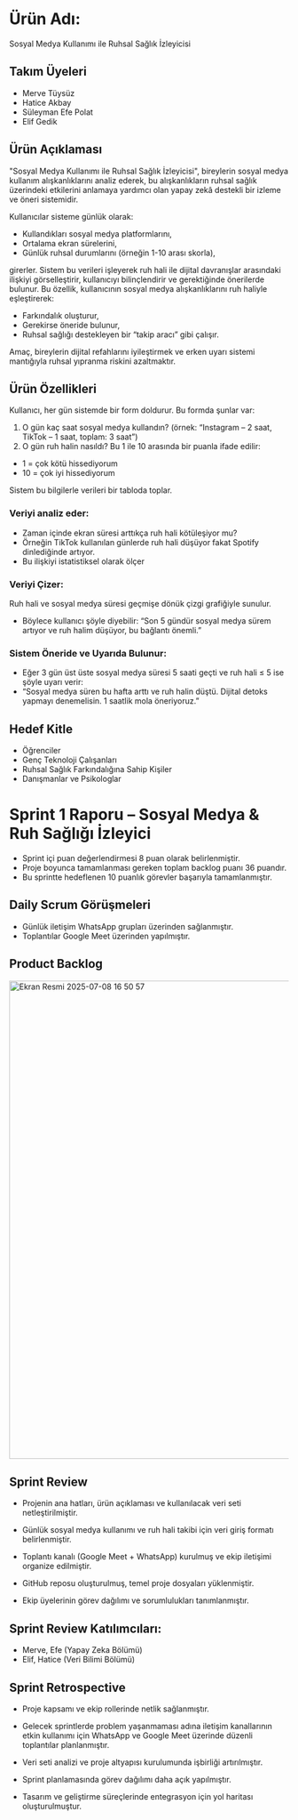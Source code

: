 # Ürün Adı:

Sosyal Medya Kullanımı ile Ruhsal Sağlık İzleyicisi

## Takım Üyeleri

- Merve Tüysüz  
- Hatice Akbay
- Süleyman Efe Polat 
- Elif Gedik 



## Ürün Açıklaması

"Sosyal Medya Kullanımı ile Ruhsal Sağlık İzleyicisi", bireylerin sosyal medya kullanım alışkanlıklarını analiz ederek, bu alışkanlıkların ruhsal sağlık üzerindeki etkilerini anlamaya yardımcı olan yapay zekâ destekli bir izleme ve öneri sistemidir.

Kullanıcılar sisteme günlük olarak:

- Kullandıkları sosyal medya platformlarını,
- Ortalama ekran sürelerini,
- Günlük ruhsal durumlarını (örneğin 1-10 arası skorla),

girerler. Sistem bu verileri işleyerek ruh hali ile dijital davranışlar arasındaki ilişkiyi görselleştirir, kullanıcıyı bilinçlendirir ve gerektiğinde önerilerde bulunur.
Bu özellik, kullanıcının sosyal medya alışkanlıklarını ruh haliyle eşleştirerek:

-	Farkındalık oluşturur,
-	Gerekirse öneride bulunur,
-	Ruhsal sağlığı destekleyen bir “takip aracı” gibi çalışır.

Amaç, bireylerin dijital refahlarını iyileştirmek ve erken uyarı sistemi mantığıyla ruhsal yıpranma riskini azaltmaktır.

## Ürün Özellikleri
Kullanıcı, her gün sistemde bir form doldurur. Bu formda şunlar var:

1.	O gün kaç saat sosyal medya kullandın?
(örnek: “Instagram – 2 saat, TikTok – 1 saat, toplam: 3 saat”)
2.	O gün ruh halin nasıldı?
Bu 1 ile 10 arasında bir puanla ifade edilir:
- 1 = çok kötü hissediyorum
-	10 = çok iyi hissediyorum
  
Sistem bu bilgilerle verileri bir tabloda toplar.
### Veriyi analiz eder:
-  Zaman içinde ekran süresi arttıkça ruh hali kötüleşiyor mu?
-  Örneğin TikTok kullanılan günlerde ruh hali düşüyor fakat Spotify dinlediğinde artıyor.
-  Bu ilişkiyi istatistiksel olarak ölçer 
### Veriyi Çizer:

Ruh hali ve sosyal medya süresi geçmişe dönük çizgi grafiğiyle sunulur.
-  Böylece kullanıcı şöyle diyebilir:
“Son 5 gündür sosyal medya sürem artıyor ve ruh halim düşüyor, bu bağlantı önemli.”
### Sistem Öneride ve Uyarıda Bulunur:
-	Eğer 3 gün üst üste sosyal medya süresi 5 saati geçti ve ruh hali ≤ 5 ise şöyle uyarı verir:
- “Sosyal medya süren bu hafta arttı ve ruh halin düştü. Dijital detoks yapmayı denemelisin. 1 saatlik mola öneriyoruz.”

## Hedef Kitle
-	Öğrenciler
-	Genç Teknoloji Çalışanları
-	Ruhsal Sağlık Farkındalığına Sahip Kişiler
-	Danışmanlar ve Psikologlar

# Sprint 1 Raporu – Sosyal Medya & Ruh Sağlığı İzleyici
- Sprint içi puan değerlendirmesi 8 puan olarak belirlenmiştir.
- Proje boyunca tamamlanması gereken toplam backlog puanı 36 puandır.
- Bu sprintte hedeflenen 10 puanlık görevler başarıyla tamamlanmıştır.

## Daily Scrum Görüşmeleri
- Günlük iletişim WhatsApp grupları üzerinden sağlanmıştır.
- Toplantılar Google Meet üzerinden yapılmıştır.

## Product Backlog 
<img width="860" alt="Ekran Resmi 2025-07-08 16 50 57" src="https://github.com/user-attachments/assets/ae206c45-71d0-4d1d-bc3d-af333ac11f1b" />

## Sprint Review
- Projenin ana hatları, ürün açıklaması ve kullanılacak veri seti netleştirilmiştir.

- Günlük sosyal medya kullanımı ve ruh hali takibi için veri giriş formatı belirlenmiştir.

- Toplantı kanalı (Google Meet + WhatsApp) kurulmuş ve ekip iletişimi organize edilmiştir.

- GitHub reposu oluşturulmuş, temel proje dosyaları yüklenmiştir.

- Ekip üyelerinin görev dağılımı ve sorumlulukları tanımlanmıştır.

## Sprint Review Katılımcıları:
- Merve, Efe (Yapay Zeka Bölümü)
- Elif, Hatice (Veri Bilimi Bölümü)

## Sprint Retrospective
- Proje kapsamı ve ekip rollerinde netlik sağlanmıştır.

- Gelecek sprintlerde problem yaşanmaması adına iletişim kanallarının etkin kullanımı için WhatsApp ve Google Meet üzerinde düzenli toplantılar planlanmıştır.

- Veri seti analizi ve proje altyapısı kurulumunda işbirliği artırılmıştır.

- Sprint planlamasında görev dağılımı daha açık yapılmıştır.

- Tasarım ve geliştirme süreçlerinde entegrasyon için yol haritası oluşturulmuştur.


